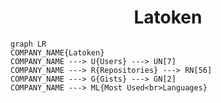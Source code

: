<h1 align="center">Latoken</h1>

```mermaid
graph LR
COMPANY_NAME{Latoken}
COMPANY_NAME ---> U{Users} ---> UN[7]
COMPANY_NAME ---> R{Repositories} ---> RN[56]
COMPANY_NAME ---> G{Gists} ---> GN[2]
COMPANY_NAME ---> ML{Most Used<br>Languages}
```
